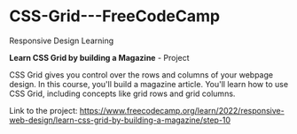 # CSS-Grid---FreeCodeCamp
Responsive Design Learning

<b>Learn CSS Grid by building a Magazine</b> - Project

CSS Grid gives you control over the rows and columns of your webpage design.
In this course, you'll build a magazine article. You'll learn how to use CSS Grid, including concepts like grid rows and grid columns.

Link to the project:
https://www.freecodecamp.org/learn/2022/responsive-web-design/learn-css-grid-by-building-a-magazine/step-10
